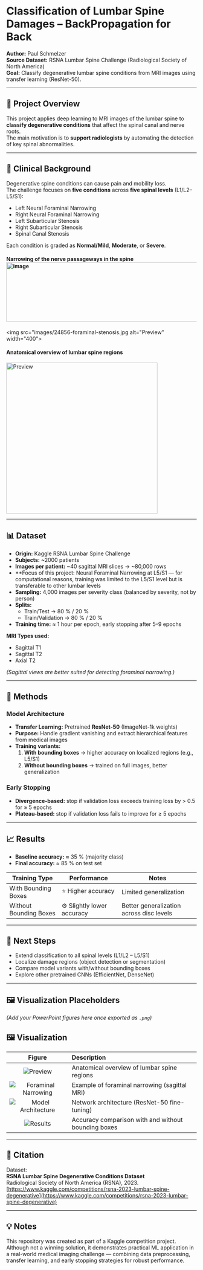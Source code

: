# Classification of Lumbar Spine Damages – BackPropagation for Back

**Author:** Paul Schmelzer  
**Source Dataset:** RSNA Lumbar Spine Challenge (Radiological Society of North America)  
**Goal:** Classify degenerative lumbar spine conditions from MRI images using transfer learning (ResNet-50).

---

## 🧠 Project Overview
This project applies deep learning to MRI images of the lumbar spine to **classify degenerative conditions** that affect the spinal canal and nerve roots.  
The main motivation is to **support radiologists** by automating the detection of key spinal abnormalities.

---

## 🩻 Clinical Background
Degenerative spine conditions can cause pain and mobility loss.  
The challenge focuses on **five conditions** across **five spinal levels** (L1/L2–L5/S1):

- Left Neural Foraminal Narrowing  
- Right Neural Foraminal Narrowing  
- Left Subarticular Stenosis  
- Right Subarticular Stenosis  
- Spinal Canal Stenosis  

Each condition is graded as **Normal/Mild**, **Moderate**, or **Severe**.
#### Narrowing of the nerve passageways in the spine<img width="1561" height="158" alt="image" src="https://github.com/user-attachments/assets/53952753-ac24-494a-b882-380bc151de25" />
<img src="images/24856-foraminal-stenosis.jpg alt="Preview" width="400">

#### Anatomical overview of lumbar spine regions
<img src="Presenation/images/sddefault.jpg" alt="Preview" width="400">

---

## 📊 Dataset
- **Origin:** Kaggle RSNA Lumbar Spine Challenge  
- **Subjects:** ~2000 patients  
- **Images per patient:** ~40 sagittal MRI slices → ~80,000 rows  
- **Focus of this project: Neural Foraminal Narrowing at L5/S1 — for computational reasons, training was limited to the L5/S1 level but is transferable to other lumbar levels
- **Sampling:** 4,000 images per severity class (balanced by severity, not by person)  
- **Splits:**  
  - Train/Test → 80 % / 20 %  
  - Train/Validation → 80 % / 20 %  
- **Training time:** ≈ 1 hour per epoch, early stopping after 5–9 epochs  

**MRI Types used:**
- Sagittal T1  
- Sagittal T2  
- Axial T2  

*(Sagittal views are better suited for detecting foraminal narrowing.)*

---

## 🧩 Methods
### Model Architecture
- **Transfer Learning:** Pretrained **ResNet-50** (ImageNet-1k weights)  
- **Purpose:** Handle gradient vanishing and extract hierarchical features from medical images  
- **Training variants:**
  1. **With bounding boxes** → higher accuracy on localized regions (e.g., L5/S1)  
  2. **Without bounding boxes** → trained on full images, better generalization  

### Early Stopping
- **Divergence-based:** stop if validation loss exceeds training loss by > 0.5 for ≥ 5 epochs  
- **Plateau-based:** stop if validation loss fails to improve for ≥ 5 epochs  

---

## 📈 Results
- **Baseline accuracy:** ≈ 35 % (majority class)  
- **Final accuracy:** ≈ 85 % on test set  

| Training Type | Performance | Notes |
|----------------|--------------|-------|
| With Bounding Boxes | ⭐ Higher accuracy | Limited generalization |
| Without Bounding Boxes | ⚙️ Slightly lower accuracy | Better generalization across disc levels |

---

## 🚀 Next Steps
- Extend classification to all spinal levels (L1/L2 – L5/S1)  
- Localize damage regions (object detection or segmentation)  
- Compare model variants with/without bounding boxes  
- Explore other pretrained CNNs (EfficientNet, DenseNet)

---

## 🖼️ Visualization Placeholders
*(Add your PowerPoint figures here once exported as `.png`)*



## 🖼 Visualization

| Figure | Description |
|:------:|:-------------|   
| ![Preview](Presenation/images/sddefault.jpg) | Anatomical overview of lumbar spine regions |
| ![Foraminal Narrowing](Presentation/images/fig2_foraminal_narrowing.png) | Example of foraminal narrowing (sagittal MRI) |
| ![Model Architecture](Presentation/images/fig3_model_diagram.png) | Network architecture (ResNet-50 fine-tuning) |
| ![Results](Presentation/images/fig4_results.png) | Accuracy comparison with and without bounding boxes |


---

## 🧾 Citation
Dataset:  
**RSNA Lumbar Spine Degenerative Conditions Dataset**  
Radiological Society of North America (RSNA), 2023.  
[https://www.kaggle.com/competitions/rsna-2023-lumbar-spine-degenerative](https://www.kaggle.com/competitions/rsna-2023-lumbar-spine-degenerative)

---

## 💡 Notes
This repository was created as part of a Kaggle competition project.  
Although not a winning solution, it demonstrates practical ML application in a real-world medical imaging challenge — combining data preprocessing, transfer learning, and early stopping strategies for robust performance.









